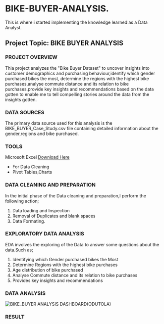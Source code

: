 # BIKE-BUYER-ANALYSIS.
This is where i started implementing the knowledge learned as a Data Analyst.

## Project Topic: BIKE BUYER ANALYSIS

### PROJECT OVERVIEW
Thia project analyzes the "Bike Buyer Dataset" to uncover insights into customer demographics and purchasing behaviour,identify which gender purchased bikes the most, determine the regions with the highest bike purchases,analyse commute distance and its relation to bike purchases,provide key insights and recommendations based on the data gotten to enable me to tell compelling stories around the data from the insights gotten.
### DATA SOURCES
The primary data source used for this analysis is the BIKE_BUYER_Case_Study.csv file containing detailed information about the gender,regions and bike purchased.

### TOOLS
Microsoft Excel [Download Here](https://1drv.ms/x/c/de9b91fa6de8ead0/EclWUPn7PsRHuyKQv88urG4BszNVdJnT7_Hn8t3tk7jCPA?e=WrniXw)
* For Data Cleaning
* Pivot Tables,Charts

### DATA CLEANING AND PREPARATION
In the initial phase of the Data cleaning and preparation,I perform the following action;
  1. Data loading and Inspection
  2. Removal of Duplicates and blank spaces
  3. Data Formating.

### EXPLORATORY DATA ANALYSIS
EDA involves the exploring of the Data to answer some questions about the data.Such as;
  1. Identifying which Gender purchased bikes the Most
  2. Determine Regions with the highest bike purchases
  3. Age distribution of bike purchased
  4. Analyse Commute distance and its relation to bike purchases
  5. Provides key insights and recommendations

### DATA ANALYSIS
![BIKE_BUYER ANALYSIS DASHBOARD(ODUTOLA)](https://github.com/user-attachments/assets/4459a3a1-eb74-4672-bd50-d412351cf3b7)

### RESULT
